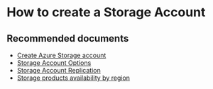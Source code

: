 <properties
	pageTitle="How to create a Storage Account"
        description="How to create a Storage Account"
	service="microsoft.storage"
	resource="storageaccounts"
	authors="passaree"
	displayOrder=""
	selfHelpType="generic"
	supportTopicIds="32602687,32602693,32639215"
	resourceTags=""
	productPesIds="15629"
	cloudEnvironments="public"
	articleId="56259d76-53c9-43dc-8754-aa04446a4961"
/>

# How to create a Storage Account

## **Recommended documents**
- [Create Azure Storage account](https://docs.microsoft.com/azure/storage/storage-create-storage-account)<br>
- [Storage Account Options](https://docs.microsoft.com/azure/storage/common/storage-account-options)<br>
- [Storage Account Replication](https://docs.microsoft.com/azure/storage/common/storage-redundancy)<br>
- [Storage products availability by region](https://azure.microsoft.com/regions/services/)
